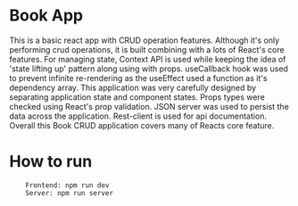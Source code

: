 # Book App

This is a basic react app with CRUD operation features. Although it's only performing crud operations, it is built combining with a lots of React's core features. For managing state, Context API is used while keeping the idea of 'state lifting up' pattern along using with props. useCallback hook was used to prevent infinite re-rendering as the useEffect used a function as it's dependency array. This application was very carefully designed by separating application state and component states. Props types were checked using React's prop validation. JSON server was used to persist the data across the application. Rest-client is used for api documentation. Overall this Book CRUD application covers many of Reacts core feature. 

# How to run

    
        Frontend: npm run dev
        Server: npm run server
    